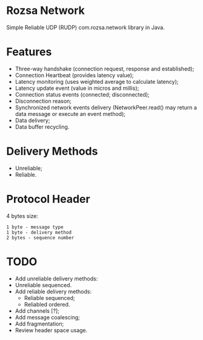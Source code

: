 # Rozsa Network
Simple Reliable UDP (RUDP) com.rozsa.network library in Java.

# Features

- Three-way handshake (connection request, response and established);
- Connection Heartbeat (provides latency value);
- Latency monitoring (uses weighted average to calculate latency);
- Latency update event (value in micros and millis);
- Connection status events (connected; disconnected);
- Disconnection reason;
- Synchronized network events delivery (NetworkPeer.read() may return a data message or execute an event method);
- Data delivery;
- Data buffer recycling.

# Delivery Methods

- Unreliable;
- Reliable.

# Protocol Header

4 bytes size:

```
1 byte - message type
1 byte - delivery method
2 bytes - sequence number
```

# TODO

- Add unreliable delivery methods:
 - Unreliable sequenced.
- Add reliable delivery methods:
  - Reliable sequenced;
  - Reliabled ordered. 
 - Add channels [?];
 - Add message coalescing;
 - Add fragmentation;
 - Review header space usage.
